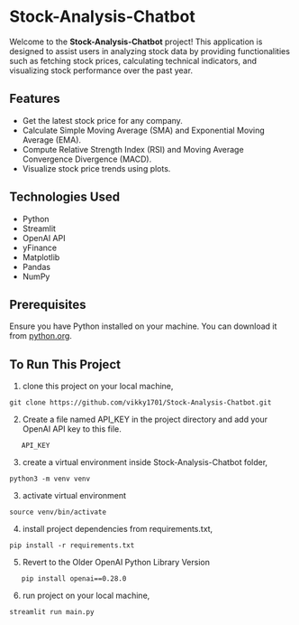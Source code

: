 # Stock-Analysis-Chatbot

Welcome to the **Stock-Analysis-Chatbot** project! This application is designed to assist users in analyzing stock data by providing functionalities such as fetching stock prices, calculating technical indicators, and visualizing stock performance over the past year.

## Features

- Get the latest stock price for any company.
- Calculate Simple Moving Average (SMA) and Exponential Moving Average (EMA).
- Compute Relative Strength Index (RSI) and Moving Average Convergence Divergence (MACD).
- Visualize stock price trends using plots.

## Technologies Used

- Python
- Streamlit
- OpenAI API
- yFinance
- Matplotlib
- Pandas
- NumPy

## Prerequisites

Ensure you have Python installed on your machine. You can download it from [python.org](https://www.python.org/downloads/).

## To Run This Project
1. clone this project on your local machine,
```
git clone https://github.com/vikky1701/Stock-Analysis-Chatbot.git
```
2. Create a file named API_KEY in the project directory and add your OpenAI API key to this file.
```
   API_KEY
```
3. create a virtual environment inside Stock-Analysis-Chatbot folder,
```
python3 -m venv venv
```
3. activate virtual environment
```
source venv/bin/activate
```
4. install project dependencies from requirements.txt,
```
pip install -r requirements.txt
```
5. Revert to the Older OpenAI Python Library Version
```
   pip install openai==0.28.0
```
6. run project on your local machine,
```
streamlit run main.py
```

  
